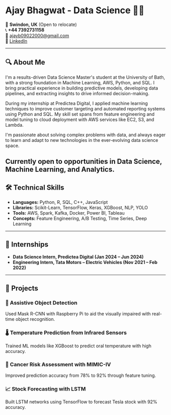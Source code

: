 # Ajay Bhagwat - Data Science  👨‍💻

📍 **Swindon, UK** (Open to relocate)  
📞 **+44 7392731158**  
📧 [ajayb09022000@gmail.com](mailto:ajayb09022000@gmail.com)  
🔗 [LinkedIn](https://linkedin.com/in/ajay-bhagwat09)

---

## 🔍 About Me

I'm a results-driven Data Science Master's student at the University of Bath, with a strong foundation in Machine Learning, AWS, Python, and SQL. I bring practical experience in building predictive models, developing data pipelines, and extracting insights to drive informed decision-making.

During my internship at Predictea Digital, I applied machine learning techniques to improve customer targeting and automated reporting systems using Python and SQL. My skill set spans from feature engineering and model tuning to cloud deployment with AWS services like EC2, S3, and Lambda.

I'm passionate about solving complex problems with data, and always eager to learn and adapt to new technologies in the ever-evolving data science space.

Currently open to opportunities in Data Science, Machine Learning, and Analytics. 
---

## 🛠️ Technical Skills

- **Languages:** Python, R, SQL, C++, JavaScript
- **Libraries:** Scikit-Learn, TensorFlow, Keras, XGBoost, NLP, YOLO
- **Tools:** AWS, Spark, Kafka, Docker, Power BI, Tableau
- **Concepts:** Feature Engineering, A/B Testing, Time Series, Deep Learning

---

## 🧠 Internships

- **Data Science Intern, Predictea Digital (Jan 2024 – Jun 2024)**
- **Engineering Intern, Tata Motors – Electric Vehicles (Nov 2021 – Feb 2022)**


---

## 🧪 Projects

### 🎯 Assistive Object Detection
Used Mask R-CNN with Raspberry Pi to aid the visually impaired with real-time object recognition.

### 🌡️ Temperature Prediction from Infrared Sensors
Trained ML models like XGBoost to predict oral temperature with high accuracy.

### 🧬 Cancer Risk Assessment with MIMIC-IV
Improved prediction accuracy from 78% to 92% through feature tuning.

### 📈 Stock Forecasting with LSTM
Built LSTM networks using TensorFlow to forecast Tesla stock with 92% accuracy.



